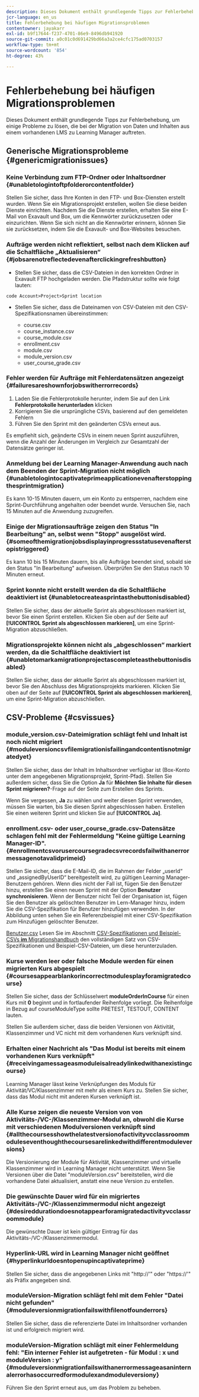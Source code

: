 ```yaml
---
description: Dieses Dokument enthält grundlegende Tipps zur Fehlerbehebung, um einige Probleme zu lösen, die bei der Migration von Daten und Inhalten aus einem vorhandenen LMS zu Learning Manager auftreten.
jcr-language: en_us
title: Fehlerbehebung bei häufigen Migrationsproblemen
contentowner: jayakarr
exl-id: b9f17644-f237-4701-86e9-8496db941920
source-git-commit: a0c01c0d691429bd66a3a2ce4cfc175ad0703157
workflow-type: tm+mt
source-wordcount: '854'
ht-degree: 43%

---
```


# Fehlerbehebung bei häufigen Migrationsproblemen

Dieses Dokument enthält grundlegende Tipps zur Fehlerbehebung, um einige Probleme zu lösen, die bei der Migration von Daten und Inhalten aus einem vorhandenen LMS zu Learning Manager auftreten.

## Generische Migrationsprobleme {#genericmigrationissues}

### Keine Verbindung zum FTP-Ordner oder Inhaltsordner {#unabletologintoftpfolderorcontentfolder}

Stellen Sie sicher, dass Ihre Konten in den FTP- und Box-Diensten erstellt wurden. Wenn Sie ein Migrationsprojekt erstellen, wollen Sie diese beiden Dienste einrichten. Nachdem Sie die Dienste erstellen, erhalten Sie eine E-Mail von Exavault und Box, um die Kennwörter zurückzusetzen oder einzurichten. Wenn Sie sich nicht an die Kennwörter erinnern, können Sie sie zurücksetzen, indem Sie die Exavault- und Box-Websites besuchen.

### Aufträge werden nicht reflektiert, selbst nach dem Klicken auf die Schaltfläche „Aktualisieren“ {#jobsarenotreflectedevenafterclickingrefreshbutton}

* Stellen Sie sicher, dass die CSV-Dateien in den korrekten Ordner in Exavault FTP hochgeladen werden. Die Pfadstruktur sollte wie folgt lauten:

`code Account>Project>Sprint location`

* Stellen Sie sicher, dass die Dateinamen von CSV-Dateien mit den CSV-Spezifikationsnamen übereinstimmen:

   * course.csv
   * course_instance.csv
   * course_module.csv
   * enrollment.csv
   * module.csv
   * module_version.csv
   * user_course_grade.csv

### Fehler werden für Aufträge mit Fehlerdatensätzen angezeigt {#failuresareshownforjobswitherrorrecords}

1. Laden Sie die Fehlerprotokolle herunter, indem Sie auf den Link **Fehlerprotokolle herunterladen** klicken
1. Korrigieren Sie die ursprüngliche CSVs, basierend auf den gemeldeten Fehlern
1. Führen Sie den Sprint mit den geänderten CSVs erneut aus.

Es empfiehlt sich, geänderte CSVs in einem neuen Sprint auszuführen, wenn die Anzahl der Änderungen im Vergleich zur Gesamtzahl der Datensätze geringer ist.

### Anmeldung bei der Learning Manager-Anwendung auch nach dem Beenden der Sprint-Migration nicht möglich {#unabletologintocaptivateprimeapplicationevenafterstoppingthesprintmigration}

Es kann 10-15 Minuten dauern, um ein Konto zu entsperren, nachdem eine Sprint-Durchführung angehalten oder beendet wurde. Versuchen Sie, nach 15 Minuten auf die Anwendung zuzugreifen.

### Einige der Migrationsaufträge zeigen den Status &quot;In Bearbeitung&quot; an, selbst wenn &quot;Stopp&quot; ausgelöst wird. {#someofthemigrationjobsdisplayinprogressstatusevenafterstopistriggered}

Es kann 10 bis 15 Minuten dauern, bis alle Aufträge beendet sind, sobald sie den Status &quot;In Bearbeitung&quot; aufweisen. Überprüfen Sie den Status nach 10 Minuten erneut.

### Sprint konnte nicht erstellt werden da die Schaltfläche deaktiviert ist {#unabletocreateasprintasthebuttonisdisabled}

Stellen Sie sicher, dass der aktuelle Sprint als abgeschlossen markiert ist, bevor Sie einen Sprint erstellen. Klicken Sie oben auf der Seite auf **[!UICONTROL Sprint als abgeschlossen markieren]**, um eine Sprint-Migration abzuschließen.

### Migrationsprojekte können nicht als „abgeschlossen“ markiert werden, da die Schaltfläche deaktiviert ist {#unabletomarkamigrationprojectascompleteasthebuttonisdisabled}

Stellen Sie sicher, dass der aktuelle Sprint als abgeschlossen markiert ist, bevor Sie den Abschluss des Migrationsprojekts markieren. Klicken Sie oben auf der Seite auf **[!UICONTROL Sprint als abgeschlossen markieren]**, um eine Sprint-Migration abzuschließen.

## CSV-Probleme {#csvissues}

### module_version.csv-Dateimigration schlägt fehl und Inhalt ist noch nicht migriert {#moduleversioncsvfilemigrationisfailingandcontentisnotmigratedyet}

Stellen Sie sicher, dass der Inhalt im Inhaltsordner verfügbar ist (Box-Konto unter dem angegebenen Migrationsprojekt, Sprint-Pfad). Stellen Sie außerdem sicher, dass Sie die Option **Ja** für **Möchten Sie Inhalte für diesen Sprint migrieren?**-Frage auf der Seite zum Erstellen des Sprints.

Wenn Sie vergessen, **Ja** zu wählen und weiter diesen Sprint verwenden, müssen Sie warten, bis Sie diesen Sprint abgeschlossen haben. Erstellen Sie einen weiteren Sprint und klicken Sie auf **[!UICONTROL Ja]**.

### enrollment.csv- oder user_course_grade.csv-Datensätze schlagen fehl mit der Fehlermeldung &quot;Keine gültige Learning Manager-ID&quot;. {#enrollmentcsvorusercoursegradecsvrecordsfailwithanerrormessagenotavalidprimeid}

Stellen Sie sicher, dass die E-Mail-ID, die im Rahmen der Felder „userId“ und „assignedByUserID“ bereitgestellt wird, zu gültigen Learning Manager-Benutzern gehören. Wenn dies nicht der Fall ist, fügen Sie den Benutzer hinzu, erstellen Sie einen neuen Sprint mit der Option **Benutzer synchronisieren**. Wenn der Benutzer nicht Teil der Organisation ist, fügen Sie den Benutzer als gelöschten Benutzer im Lern-Manager hinzu, indem Sie die CSV-Spezifikation für Benutzer hinzufügen verwenden. In der Abbildung unten sehen Sie ein Referenzbeispiel mit einer CSV-Spezifikation zum Hinzufügen gelöschter Benutzer.

[Benutzer.csv](assets/users.zip) Lesen Sie im Abschnitt [CSV-Spezifikationen und Beispiel-CSVs **im** Migrationshandbuch](../integration-admin/feature-summary/migration-manual.md) den vollständigen Satz von CSV-Spezifikationen und Beispiel-CSV-Dateien, um diese herunterzuladen.

### Kurse werden leer oder falsche Module werden für einen migrierten Kurs abgespielt {#coursesappearblankorincorrectmodulesplayforamigratedcourse}

Stellen Sie sicher, dass der Schlüsselwert **moduleOrderInCourse** für einen Kurs mit **0** beginnt und in fortlaufender Reihenfolge vorliegt. Die Reihenfolge in Bezug auf courseModuleType sollte PRETEST, TESTOUT, CONTENT lauten.

Stellen Sie außerdem sicher, dass die beiden Versionen von Aktivität, Klassenzimmer und VC nicht mit dem vorhandenen Kurs verknüpft sind.

### Erhalten einer Nachricht als &quot;Das Modul ist bereits mit einem vorhandenen Kurs verknüpft&quot; {#receivingamessageasmoduleisalreadylinkedwithanexistingcourse}

Learning Manager lässt keine Verknüpfungen des Moduls für Aktivität/VC/Klassenzimmer mit mehr als einem Kurs zu. Stellen Sie sicher, dass das Modul nicht mit anderen Kursen verknüpft ist.

### Alle Kurse zeigen die neueste Version von von Aktivitäts-/VC-/Klassenzimmer-Modul an, obwohl die Kurse mit verschiedenen Modulversionen verknüpft sind {#allthecoursesshowthelatestversionofactivityvcclassroommoduleseventhoughthecoursesarelinkedwithdifferentmoduleversions}

Die Versionierung der Module für Aktivität, Klassenzimmer und virtuelle Klassenzimmer wird in Learning Manager nicht unterstützt. Wenn Sie Versionen über die Datei &quot;moduleVersion.csv&quot; bereitstellen, wird die vorhandene Datei aktualisiert, anstatt eine neue Version zu erstellen.

### Die gewünschte Dauer wird für ein migriertes Aktivitäts-/VC-/Klassenzimmermodul nicht angezeigt {#desireddurationdoesnotappearforamigratedactivityvcclassroommodule}

Die gewünschte Dauer ist kein gültiger Eintrag für das Aktivitäts-/VC-/Klassenzimmermodul.

### Hyperlink-URL wird in Learning Manager nicht geöffnet {#hyperlinkurldoesntopenupincaptivateprime}

Stellen Sie sicher, dass die angegebenen Links mit &quot;http://&#39;&quot; oder &quot;https://&#39;&quot; als Präfix angegeben sind.

### moduleVersion-Migration schlägt fehl mit dem Fehler &quot;Datei nicht gefunden&quot; {#moduleversionmigrationfailswithfilenotfounderrors}

Stellen Sie sicher, dass die referenzierte Datei im Inhaltsordner vorhanden ist und erfolgreich migriert wird.

### moduleVersion-Migration schlägt mit einer Fehlermeldung fehl: &quot;Ein interner Fehler ist aufgetreten - für Modul : x und moduleVersion : y&quot; {#moduleversionmigrationfailswithanerrormessageasaninternalerrorhasoccurredformodulexandmoduleversiony}

Führen Sie den Sprint erneut aus, um das Problem zu beheben.
